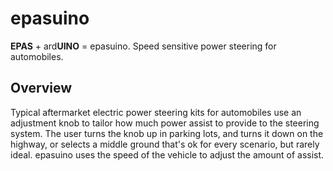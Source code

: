 # epasuino

**EPAS** + ard**UINO** = epasuino. Speed sensitive power steering for automobiles.

## Overview
Typical aftermarket electric power steering kits for automobiles use an adjustment knob to tailor how much power assist to provide to the steering system. The user turns the knob up in parking lots, and turns it down on the highway, or selects a middle ground that's ok for every scenario, but rarely ideal. epasuino uses the speed of the vehicle to adjust the amount of assist.
